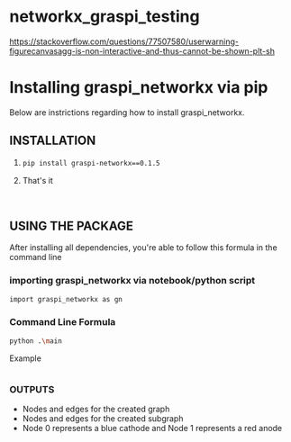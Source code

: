 # networkx_graspi_testing
https://stackoverflow.com/questions/77507580/userwarning-figurecanvasagg-is-non-interactive-and-thus-cannot-be-shown-plt-sh


<h1>Installing graspi_networkx via pip</h1>
<p>Below are instrictions regarding how to install graspi_networkx.</p>

## INSTALLATION
1. ```bash
   pip install graspi-networkx==0.1.5
   ```
2. That's it
<br>
<h2>USING THE PACKAGE</h2>
<p>After installing all dependencies, you're able to follow this formula in the command line</p>
<h3> importing graspi_networkx via notebook/python script</h3>

```bash
import graspi_networkx as gn
```
<h3> Command Line Formula</h3>

```bash
python .\main
```
Example
```bash

```
<h3>OUTPUTS</h3>

* Nodes and edges for the created graph
* Nodes and edges for the created subgraph
* Node 0 represents a blue cathode and Node 1 represents a red anode
